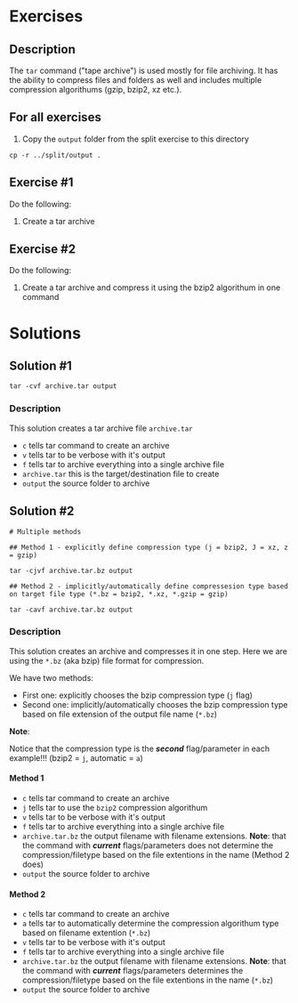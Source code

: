 # Exercises

## Description

The ```tar``` command ("tape archive") is used mostly for file archiving.  It has the ability to compress files and folders as well and includes multiple compression algorithums (gzip, bzip2, xz etc.).

## For all exercises
1. Copy the ```output``` folder from the split exercise to this directory

```:bash
cp -r ../split/output .
```

## Exercise #1

Do the following:
1. Create a tar archive

## Exercise #2

Do the following:
1. Create a tar archive and compress it using the bzip2 algorithum in one command

# Solutions

## Solution #1

```:bash
tar -cvf archive.tar output
```

### Description

This solution creates a tar archive file ```archive.tar```

- ```c``` tells tar command to create an archive
- ```v``` tells tar to be verbose with it's output
- ```f``` tells tar to archive everything into a single archive file
- ```archive.tar``` this is the target/destination file to create
- ```output``` the source folder to archive

## Solution #2

```:bash
# Multiple methods

## Method 1 - explicitly define compression type (j = bzip2, J = xz, z = gzip)

tar -cjvf archive.tar.bz output

## Method 2 - implicitly/automatically define compressesion type based on target file type (*.bz = bzip2, *.xz, *.gzip = gzip)

tar -cavf archive.tar.bz output
```

### Description

This solution creates an archive and compresses it in one step.  Here we are using the ```*.bz``` (aka bzip) file format for compression.

We have two methods:
- First one: explicitly chooses the bzip compression type (```j``` flag)
- Second one: implicitly/automatically chooses the bzip compression type based on file extension of the output file name (```*.bz```)

**Note**:

Notice that the compression type is the ***second*** flag/parameter in each example!!! (bzip2 = ```j```, automatic = ```a```)

#### Method 1

- ```c``` tells tar command to create an archive
- ```j``` tells tar to use the ```bzip2``` compression algorithum
- ```v``` tells tar to be verbose with it's output
- ```f``` tells tar to archive everything into a single archive file
- ```archive.tar.bz``` the output filename with filename extensions.  **Note**: that the command with ***current*** flags/parameters does not determine the compression/filetype based on the file extentions in the name (Method 2 does)
- ```output``` the source folder to archive

#### Method 2

- ```c``` tells tar command to create an archive
- ```a``` tells tar to automatically determine the compression algorithum type based on filename extention (```*.bz```)
- ```v``` tells tar to be verbose with it's output
- ```f``` tells tar to archive everything into a single archive file
- ```archive.tar.bz``` the output filename with filename extensions.  **Note**: that the command with ***current*** flags/parameters determines the compression/filetype based on the file extentions in the name (```*.bz```)
- ```output``` the source folder to archive